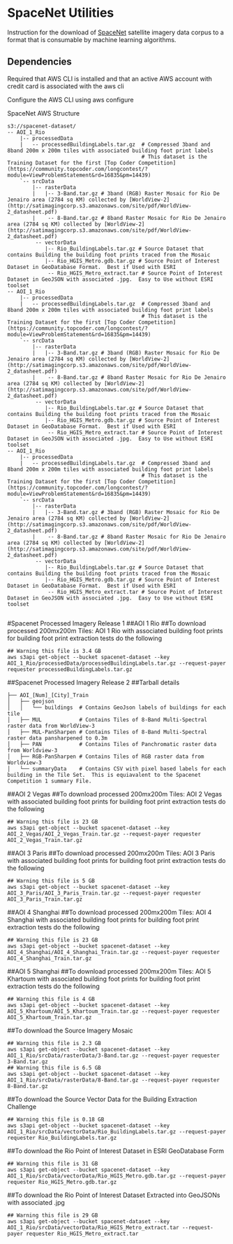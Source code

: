 
# SpaceNet Utilities

Instruction for the download of [SpaceNet](https://aws.amazon.com/public-data-sets/spacenet/) satellite imagery data corpus to a format that is consumable by machine learning algorithms.



## Dependencies
Required that AWS CLI is installed and that an active AWS account with credit card is associated with the aws cli

Configure the AWS CLI using aws configure

SpaceNet AWS Structure
```
s3://spacenet-dataset/
-- AOI_1_Rio
    |-- processedData
    |   -- processedBuildingLabels.tar.gz  # Compressed 3band and 8band 200m x 200m tiles with associated building foot print labels
                                           # This dataset is the Training Dataset for the first [Top Coder Competition](https://community.topcoder.com/longcontest/?module=ViewProblemStatement&rd=16835&pm=14439)
    `-- srcData
        |-- rasterData
        |   |-- 3-Band.tar.gz # 3band (RGB) Raster Mosaic for Rio De Jenairo area (2784 sq KM) collected by [WorldView-2](http://satimagingcorp.s3.amazonaws.com/site/pdf/WorldView-2_datasheet.pdf)
        |    -- 8-Band.tar.gz # 8band Raster Mosaic for Rio De Jenairo area (2784 sq KM) collected by [WorldView-2](http://satimagingcorp.s3.amazonaws.com/site/pdf/WorldView-2_datasheet.pdf)
         -- vectorData
            |-- Rio_BuildingLabels.tar.gz # Source Dataset that contains Building the building foot prints traced from the Mosaic
            |-- Rio_HGIS_Metro.gdb.tar.gz # Source Point of Interest Dataset in GeoDatabase Format.  Best if Used with ESRI
             -- Rio_HGIS_Metro_extract.tar # Source Point of Interest Dataset in GeoJSON with associated .jpg.  Easy to Use without ESRI toolset
-- AOI_1_Rio
    |-- processedData
    |   -- processedBuildingLabels.tar.gz  # Compressed 3band and 8band 200m x 200m tiles with associated building foot print labels
                                           # This dataset is the Training Dataset for the first [Top Coder Competition](https://community.topcoder.com/longcontest/?module=ViewProblemStatement&rd=16835&pm=14439)
    `-- srcData
        |-- rasterData
        |   |-- 3-Band.tar.gz # 3band (RGB) Raster Mosaic for Rio De Jenairo area (2784 sq KM) collected by [WorldView-2](http://satimagingcorp.s3.amazonaws.com/site/pdf/WorldView-2_datasheet.pdf)
        |    -- 8-Band.tar.gz # 8band Raster Mosaic for Rio De Jenairo area (2784 sq KM) collected by [WorldView-2](http://satimagingcorp.s3.amazonaws.com/site/pdf/WorldView-2_datasheet.pdf)
         -- vectorData
            |-- Rio_BuildingLabels.tar.gz # Source Dataset that contains Building the building foot prints traced from the Mosaic
            |-- Rio_HGIS_Metro.gdb.tar.gz # Source Point of Interest Dataset in GeoDatabase Format.  Best if Used with ESRI
             -- Rio_HGIS_Metro_extract.tar # Source Point of Interest Dataset in GeoJSON with associated .jpg.  Easy to Use without ESRI toolset
-- AOI_1_Rio
    |-- processedData
    |   -- processedBuildingLabels.tar.gz  # Compressed 3band and 8band 200m x 200m tiles with associated building foot print labels
                                           # This dataset is the Training Dataset for the first [Top Coder Competition](https://community.topcoder.com/longcontest/?module=ViewProblemStatement&rd=16835&pm=14439)
    `-- srcData
        |-- rasterData
        |   |-- 3-Band.tar.gz # 3band (RGB) Raster Mosaic for Rio De Jenairo area (2784 sq KM) collected by [WorldView-2](http://satimagingcorp.s3.amazonaws.com/site/pdf/WorldView-2_datasheet.pdf)
        |    -- 8-Band.tar.gz # 8band Raster Mosaic for Rio De Jenairo area (2784 sq KM) collected by [WorldView-2](http://satimagingcorp.s3.amazonaws.com/site/pdf/WorldView-2_datasheet.pdf)
         -- vectorData
            |-- Rio_BuildingLabels.tar.gz # Source Dataset that contains Building the building foot prints traced from the Mosaic
            |-- Rio_HGIS_Metro.gdb.tar.gz # Source Point of Interest Dataset in GeoDatabase Format.  Best if Used with ESRI
             -- Rio_HGIS_Metro_extract.tar # Source Point of Interest Dataset in GeoJSON with associated .jpg.  Easy to Use without ESRI toolset


```

#Spacenet Processed Imagery Release 1
##AOI 1 Rio
##To download processed 200mx200m Tiles: AOI 1 Rio with associated building foot prints for building foot print extraction tests do the following
```
## Warning this file is 3.4 GB
aws s3api get-object --bucket spacenet-dataset --key AOI_1_Rio/processedData/processedBuildingLabels.tar.gz --request-payer requester processedBuildingLabels.tar.gz
```

##Spacenet Processed Imagery Release 2
##Tarball details
```
├── AOI_[Num]_[City]_Train
│   ├── geojson
│   │   └── buildings  # Contains GeoJson labels of buildings for each tile
│   ├── MUL            # Contains Tiles of 8-Band Multi-Spectral raster data from WorldView-3
│   ├── MUL-PanSharpen # Contains Tiles of 8-Band Multi-Spectral raster data pansharpened to 0.3m
│   ├── PAN            # Contains Tiles of Panchromatic raster data from Worldview-3
│   ├── RGB-PanSharpen # Contains Tiles of RGB raster data from Worldview-3
│   └── summaryData    # Contains CSV with pixel based labels for each building in the Tile Set.  This is equiavalent to the Spacenet Competition 1 summary File.  
```

##AOI 2 Vegas
##To download processed 200mx200m Tiles: AOI 2 Vegas with associated building foot prints for building foot print extraction tests do the following
```
## Warning this file is 23 GB
aws s3api get-object --bucket spacenet-dataset --key AOI_2_Vegas/AOI_2_Vegas_Train.tar.gz --request-payer requester AOI_2_Vegas_Train.tar.gz
```

##AOI 3 Paris
##To download processed 200mx200m Tiles: AOI 3 Paris with associated building foot prints for building foot print extraction tests do the following
```
## Warning this file is 5 GB
aws s3api get-object --bucket spacenet-dataset --key AOI_3_Paris/AOI_3_Paris_Train.tar.gz --request-payer requester AOI_3_Paris_Train.tar.gz
```

##AOI 4 Shanghai
##To download processed 200mx200m Tiles: AOI 4 Shanghai with associated building foot prints for building foot print extraction tests do the following
```
## Warning this file is 23 GB
aws s3api get-object --bucket spacenet-dataset --key AOI_4_Shanghai/AOI_4_Shanghai_Train.tar.gz --request-payer requester AOI_4_Shanghai_Train.tar.gz
```

##AOI 5 Shanghai
##To download processed 200mx200m Tiles: AOI 5 Khartoum with associated building foot prints for building foot print extraction tests do the following
```
## Warning this file is 4 GB
aws s3api get-object --bucket spacenet-dataset --key AOI_5_Khartoum/AOI_5_Khartoum_Train.tar.gz --request-payer requester AOI_5_Khartoum_Train.tar.gz
```


##To download the Source Imagery Mosaic
```
## Warning this file is 2.3 GB
aws s3api get-object --bucket spacenet-dataset --key AOI_1_Rio/srcData/rasterData/3-Band.tar.gz --request-payer requester 3-Band.tar.gz
## Warning this file is 6.5 GB
aws s3api get-object --bucket spacenet-dataset --key AOI_1_Rio/srcData/rasterData/8-Band.tar.gz --request-payer requester 8-Band.tar.gz
```

##To download the Source Vector Data for the Building Extraction Challenge
```
## Warning this file is 0.18 GB
aws s3api get-object --bucket spacenet-dataset --key AOI_1_Rio/srcData/vectorData/Rio_BuildingLabels.tar.gz --request-payer requester Rio_BuildingLabels.tar.gz

```

##To download the Rio Point of Interest Dataset in ESRI GeoDatabase Form
```
## Warning this file is 31 GB
aws s3api get-object --bucket spacenet-dataset --key AOI_1_Rio/srcData/vectorData/Rio_HGIS_Metro.gdb.tar.gz --request-payer requester Rio_HGIS_Metro.gdb.tar.gz

```

##To download the Rio Point of Interest Dataset Extracted into GeoJSONs with associated .jpg
```
## Warning this file is 29 GB
aws s3api get-object --bucket spacenet-dataset --key AOI_1_Rio/srcData/vectorData/Rio_HGIS_Metro_extract.tar --request-payer requester Rio_HGIS_Metro_extract.tar

```
